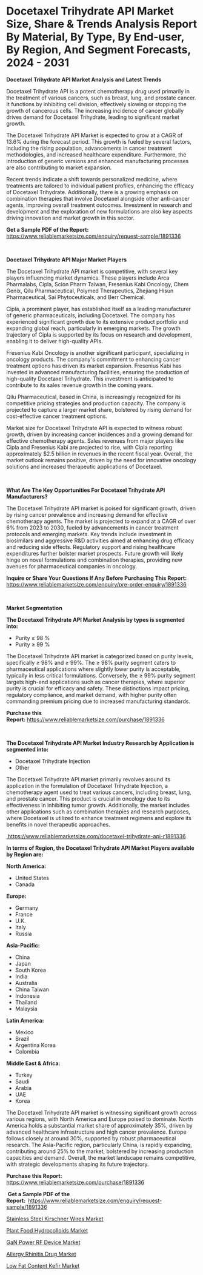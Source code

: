 <p><h1>Docetaxel Trihydrate API Market Size, Share & Trends Analysis Report By Material, By Type, By End-user, By Region, And Segment Forecasts, 2024 - 2031</h1></p><p><strong>Docetaxel Trihydrate API Market Analysis and Latest Trends</strong></p>
<p><p>Docetaxel Trihydrate API is a potent chemotherapy drug used primarily in the treatment of various cancers, such as breast, lung, and prostate cancer. It functions by inhibiting cell division, effectively slowing or stopping the growth of cancerous cells. The increasing incidence of cancer globally drives demand for Docetaxel Trihydrate, leading to significant market growth.</p><p>The Docetaxel Trihydrate API Market is expected to grow at a CAGR of 13.6% during the forecast period. This growth is fueled by several factors, including the rising population, advancements in cancer treatment methodologies, and increased healthcare expenditure. Furthermore, the introduction of generic versions and enhanced manufacturing processes are also contributing to market expansion.</p><p>Recent trends indicate a shift towards personalized medicine, where treatments are tailored to individual patient profiles, enhancing the efficacy of Docetaxel Trihydrate. Additionally, there is a growing emphasis on combination therapies that involve Docetaxel alongside other anti-cancer agents, improving overall treatment outcomes. Investment in research and development and the exploration of new formulations are also key aspects driving innovation and market growth in this sector.</p></p>
<p><strong>Get a Sample PDF of the Report:&nbsp;</strong> <a href="https://www.reliablemarketsize.com/enquiry/request-sample/1891336?utm_campaign=1779&utm_medium=2&utm_source=Github&utm_content=ia&utm_term=24102024&utm_id=docetaxel-trihydrate-api">https://www.reliablemarketsize.com/enquiry/request-sample/1891336</a></p>
<p>&nbsp;</p>
<p><strong>Docetaxel Trihydrate API Major Market Players</strong></p>
<p><p>The Docetaxel Trihydrate API market is competitive, with several key players influencing market dynamics. These players include Arca Pharmalabs, Cipla, Scion Pharm Taiwan, Fresenius Kabi Oncology, Chem Genix, Qilu Pharmaceutical, Polymed Therapeutics, Zhejiang Hisun Pharmaceutical, Sai Phytoceuticals, and Berr Chemical.</p><p>Cipla, a prominent player, has established itself as a leading manufacturer of generic pharmaceuticals, including Docetaxel. The company has experienced significant growth due to its extensive product portfolio and expanding global reach, particularly in emerging markets. The growth trajectory of Cipla is supported by its focus on research and development, enabling it to deliver high-quality APIs.</p><p>Fresenius Kabi Oncology is another significant participant, specializing in oncology products. The company's commitment to enhancing cancer treatment options has driven its market expansion. Fresenius Kabi has invested in advanced manufacturing facilities, ensuring the production of high-quality Docetaxel Trihydrate. This investment is anticipated to contribute to its sales revenue growth in the coming years.</p><p>Qilu Pharmaceutical, based in China, is increasingly recognized for its competitive pricing strategies and production capacity. The company is projected to capture a larger market share, bolstered by rising demand for cost-effective cancer treatment options.</p><p>Market size for Docetaxel Trihydrate API is expected to witness robust growth, driven by increasing cancer incidences and a growing demand for effective chemotherapy agents. Sales revenues from major players like Cipla and Fresenius Kabi are projected to rise, with Cipla reporting approximately $2.5 billion in revenues in the recent fiscal year. Overall, the market outlook remains positive, driven by the need for innovative oncology solutions and increased therapeutic applications of Docetaxel.</p></p>
<p>&nbsp;</p>
<p><strong>What Are The Key Opportunities For Docetaxel Trihydrate API Manufacturers?</strong></p>
<p><p>The Docetaxel Trihydrate API market is poised for significant growth, driven by rising cancer prevalence and increasing demand for effective chemotherapy agents. The market is projected to expand at a CAGR of over 6% from 2023 to 2030, fueled by advancements in cancer treatment protocols and emerging markets. Key trends include investment in biosimilars and aggressive R&D activities aimed at enhancing drug efficacy and reducing side effects. Regulatory support and rising healthcare expenditures further bolster market prospects. Future growth will likely hinge on novel formulations and combination therapies, providing new avenues for pharmaceutical companies in oncology.</p></p>
<p><strong>Inquire or Share Your Questions If Any Before Purchasing This Report:</strong> <a href="https://www.reliablemarketsize.com/enquiry/pre-order-enquiry/1891336?utm_campaign=1779&utm_medium=2&utm_source=Github&utm_content=ia&utm_term=24102024&utm_id=docetaxel-trihydrate-api">https://www.reliablemarketsize.com/enquiry/pre-order-enquiry/1891336</a></p>
<p>&nbsp;</p>
<p><strong>Market Segmentation</strong></p>
<p><strong>The Docetaxel Trihydrate API Market Analysis by types is segmented into:</strong></p>
<p><ul><li>Purity ≥ 98 %</li><li>Purity ≥ 99 %</li></ul></p>
<p><p>The Docetaxel Trihydrate API market is categorized based on purity levels, specifically ≥ 98% and ≥ 99%. The ≥ 98% purity segment caters to pharmaceutical applications where slightly lower purity is acceptable, typically in less critical formulations. Conversely, the ≥ 99% purity segment targets high-end applications such as cancer therapies, where superior purity is crucial for efficacy and safety. These distinctions impact pricing, regulatory compliance, and market demand, with higher purity often commanding premium pricing due to increased manufacturing standards.</p></p>
<p><strong>Purchase this Report:&nbsp;</strong><a href="https://www.reliablemarketsize.com/purchase/1891336?utm_campaign=1779&utm_medium=2&utm_source=Github&utm_content=ia&utm_term=24102024&utm_id=docetaxel-trihydrate-api">https://www.reliablemarketsize.com/purchase/1891336</a></p>
<p>&nbsp;</p>
<p><strong>The Docetaxel Trihydrate API Market Industry Research by Application is segmented into:</strong></p>
<p><ul><li>Docetaxel Trihydrate Injection</li><li>Other</li></ul></p>
<p><p>The Docetaxel Trihydrate API market primarily revolves around its application in the formulation of Docetaxel Trihydrate Injection, a chemotherapy agent used to treat various cancers, including breast, lung, and prostate cancer. This product is crucial in oncology due to its effectiveness in inhibiting tumor growth. Additionally, the market includes other applications such as combination therapies and research purposes, where Docetaxel is utilized to enhance treatment regimens and explore its benefits in novel therapeutic approaches.</p></p>
<p><a href="https://www.reliablemarketsize.com/docetaxel-trihydrate-api-r1891336?utm_campaign=1779&utm_medium=2&utm_source=Github&utm_content=ia&utm_term=24102024&utm_id=docetaxel-trihydrate-api">&nbsp;https://www.reliablemarketsize.com/docetaxel-trihydrate-api-r1891336</a></p>
<p><strong>In terms of Region, the Docetaxel Trihydrate API Market Players available by Region are:</strong></p>
<p>
    <p> <strong> North America: </strong>
        <ul>
            <li>United States</li>
            <li>Canada</li>
        </ul>
        </p> 
    <p> <strong> Europe: </strong>
        <ul>
            <li>Germany</li>
            <li>France</li>
            <li>U.K.</li>
            <li>Italy</li>
            <li>Russia</li>
        </ul>
        </p> 
    <p> <strong> Asia-Pacific: </strong>
        <ul>
            <li>China</li>
            <li>Japan</li>
            <li>South Korea</li>
            <li>India</li>
            <li>Australia</li>
            <li>China Taiwan</li>
            <li>Indonesia</li>
            <li>Thailand</li>
            <li>Malaysia</li>
        </ul>
        </p> 
    <p> <strong> Latin America: </strong>
        <ul>
            <li>Mexico</li>
            <li>Brazil</li>
            <li>Argentina Korea</li>
            <li>Colombia</li>
        </ul>
        </p> 
    <p> <strong> Middle East & Africa: </strong>
        <ul>
            <li>Turkey</li>
            <li>Saudi</li>
            <li>Arabia</li>
            <li>UAE</li>
            <li>Korea</li>
        </ul>
    </p>
    </p>
<p><p>The Docetaxel Trihydrate API market is witnessing significant growth across various regions, with North America and Europe poised to dominate. North America holds a substantial market share of approximately 35%, driven by advanced healthcare infrastructure and high cancer prevalence. Europe follows closely at around 30%, supported by robust pharmaceutical research. The Asia-Pacific region, particularly China, is rapidly expanding, contributing around 25% to the market, bolstered by increasing production capacities and demand. Overall, the market landscape remains competitive, with strategic developments shaping its future trajectory.</p></p>
<p><strong>Purchase this Report: </strong><a href="https://www.reliablemarketsize.com/purchase/1891336?utm_campaign=1779&utm_medium=2&utm_source=Github&utm_content=ia&utm_term=24102024&utm_id=docetaxel-trihydrate-api">https://www.reliablemarketsize.com/purchase/1891336</a></p>
<p>&nbsp;<strong>Get a Sample PDF of the Report:&nbsp;&nbsp;</strong><a href="https://www.reliablemarketsize.com/enquiry/request-sample/1891336?utm_campaign=1779&utm_medium=2&utm_source=Github&utm_content=ia&utm_term=24102024&utm_id=docetaxel-trihydrate-api">https://www.reliablemarketsize.com/enquiry/request-sample/1891336</a></p>
<p><strong></strong></p>
<p><p><a href="https://www.linkedin.com/pulse/stainless-steel-kirschner-wires-industry-resonance-127-amplification-qiowf?utm_campaign=1779&utm_medium=2&utm_source=Github&utm_content=ia&utm_term=24102024&utm_id=docetaxel-trihydrate-api">Stainless Steel Kirschner Wires Market</a></p><p><a href="https://www.linkedin.com/pulse/plant-food-hydrocolloids-market-report-product-type-end-use-80s1f?utm_campaign=1779&utm_medium=2&utm_source=Github&utm_content=ia&utm_term=24102024&utm_id=docetaxel-trihydrate-api">Plant Food Hydrocolloids Market</a></p><p><a href="https://www.linkedin.com/pulse/gan-power-rf-device-market-navigating-challenges-unlocking-4ocof?utm_campaign=1779&utm_medium=2&utm_source=Github&utm_content=ia&utm_term=24102024&utm_id=docetaxel-trihydrate-api">GaN Power RF Device Market</a></p><p><a href="https://www.linkedin.com/pulse/allergy-rhinitis-drug-market-opportunities-emerging-global-eldjc?utm_campaign=1779&utm_medium=2&utm_source=Github&utm_content=ia&utm_term=24102024&utm_id=docetaxel-trihydrate-api">Allergy Rhinitis Drug Market</a></p><p><a href="https://www.linkedin.com/pulse/low-fat-content-kefir-market-penetration-strategies-untapped-yyjkf?utm_campaign=1779&utm_medium=2&utm_source=Github&utm_content=ia&utm_term=24102024&utm_id=docetaxel-trihydrate-api">Low Fat Content Kefir Market</a></p></p>